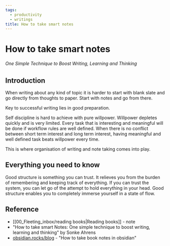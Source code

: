 ```yaml
---
tags:
  - productivity
  - writings
title: How to take smart notes
---
```


# How to take smart notes

###### One Simple Technique to Boost Writing, Learning and Thinking

## Introduction

When writing about any kind of topic it is harder to start with blank slate and go directly from thoughts to paper. Start with notes and go from there.

Key to successful writing lies in good preparation.

Self discipline is hard to achieve with pure willpower. Willpower depletes quickly and is very limited. Every task that is interesting and meaningful will be done if workflow rules are well defined. When there is no conflict between short term interest and long term interest, having meaningful and well defined task beats willpower every time.

This is where organisation of writing and note taking comes into play.

## Everything you need to know

Good structure is something you can trust. It relieves you from the burden of remembering and keeping track of everything. If you can trust the system, you can let go of the attempt to hold everything in your head. Good structure enables you to completely immerse yourself in a state of flow.

## Reference

- [[00_Fleeting_inbox/reading books|Reading books]] - note
- "How to take smart Notes: One simple technique to boost writing, learning and thinking" by Sonke Ahrens
-  [obsidian.rocks/blog](https://obsidian.rocks/how-to-take-book-notes-in-obsidian/) - "How to take book notes in obsidian"
